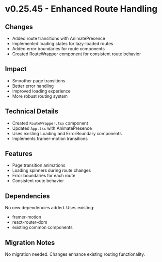 # v0.25.45 - Enhanced Route Handling

## Changes
- Added route transitions with AnimatePresence
- Implemented loading states for lazy-loaded routes
- Added error boundaries for route components
- Created RouteWrapper component for consistent route behavior

## Impact
- Smoother page transitions
- Better error handling
- Improved loading experience
- More robust routing system

## Technical Details
- Created `RouteWrapper.tsx` component
- Updated `App.tsx` with AnimatePresence
- Uses existing Loading and ErrorBoundary components
- Implements framer-motion transitions

## Features
- Page transition animations
- Loading spinners during route changes
- Error boundaries for each route
- Consistent route behavior

## Dependencies
No new dependencies added. Uses existing:
- framer-motion
- react-router-dom
- existing common components

## Migration Notes
No migration needed. Changes enhance existing routing functionality.
